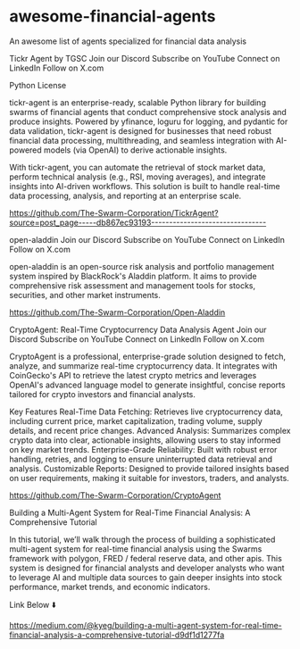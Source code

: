 # awesome-financial-agents
An awesome list of agents specialized for financial data analysis


Tickr Agent by TGSC
Join our Discord Subscribe on YouTube Connect on LinkedIn Follow on X.com

Python License

tickr-agent is an enterprise-ready, scalable Python library for building swarms of financial agents that conduct comprehensive stock analysis and produce insights. Powered by yfinance, loguru for logging, and pydantic for data validation, tickr-agent is designed for businesses that need robust financial data processing, multithreading, and seamless integration with AI-powered models (via OpenAI) to derive actionable insights.

With tickr-agent, you can automate the retrieval of stock market data, perform technical analysis (e.g., RSI, moving averages), and integrate insights into AI-driven workflows. This solution is built to handle real-time data processing, analysis, and reporting at an enterprise scale.

https://github.com/The-Swarm-Corporation/TickrAgent?source=post_page-----db867ec93193--------------------------------

open-aladdin
Join our Discord Subscribe on YouTube Connect on LinkedIn Follow on X.com

open-aladdin is an open-source risk analysis and portfolio management system inspired by BlackRock's Aladdin platform. It aims to provide comprehensive risk assessment and management tools for stocks, securities, and other market instruments.

https://github.com/The-Swarm-Corporation/Open-Aladdin

CryptoAgent: Real-Time Cryptocurrency Data Analysis Agent
Join our Discord Subscribe on YouTube Connect on LinkedIn Follow on X.com

CryptoAgent is a professional, enterprise-grade solution designed to fetch, analyze, and summarize real-time cryptocurrency data. It integrates with CoinGecko's API to retrieve the latest crypto metrics and leverages OpenAI's advanced language model to generate insightful, concise reports tailored for crypto investors and financial analysts.

Key Features
Real-Time Data Fetching: Retrieves live cryptocurrency data, including current price, market capitalization, trading volume, supply details, and recent price changes.
Advanced Analysis: Summarizes complex crypto data into clear, actionable insights, allowing users to stay informed on key market trends.
Enterprise-Grade Reliability: Built with robust error handling, retries, and logging to ensure uninterrupted data retrieval and analysis.
Customizable Reports: Designed to provide tailored insights based on user requirements, making it suitable for investors, traders, and analysts.

https://github.com/The-Swarm-Corporation/CryptoAgent


Building a Multi-Agent System for Real-Time Financial Analysis: A Comprehensive Tutorial


In this tutorial, we’ll walk through the process of building a sophisticated multi-agent system for real-time financial analysis using the Swarms framework with polygon, FRED / federal reserve data, and other apis. This system is designed for financial analysts and developer analysts who want to leverage AI and multiple data sources to gain deeper insights into stock performance, market trends, and economic indicators.

Link Below ⬇️

https://medium.com/@kyeg/building-a-multi-agent-system-for-real-time-financial-analysis-a-comprehensive-tutorial-d9df1d1277fa

